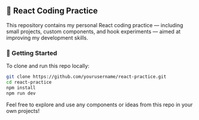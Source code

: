 ## 🧪 React Coding Practice

This repository contains my personal React coding practice — including small projects, custom components, and hook experiments — aimed at improving my development skills.

### 🔧 Getting Started

To clone and run this repo locally:

```bash
git clone https://github.com/yourusername/react-practice.git
cd react-practice
npm install
npm run dev
```

Feel free to explore and use any components or ideas from this repo in your own projects!

